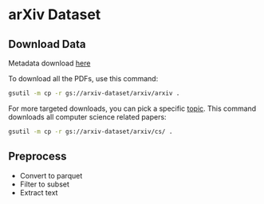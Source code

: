 # arXiv Dataset

## Download Data

Metadata download [here](https://www.kaggle.com/datasets/Cornell-University/arxiv?resource=download)


To download all the PDFs, use this command:

```bash
gsutil -m cp -r gs://arxiv-dataset/arxiv/arxiv .
```

For more targeted downloads, you can pick a specific [topic](https://arxiv.org/category_taxonomy). This command downloads all computer science related papers:

```bash
gsutil -m cp -r gs://arxiv-dataset/arxiv/cs/ .
```

## Preprocess
- Convert to parquet
- Filter to subset
- Extract text

